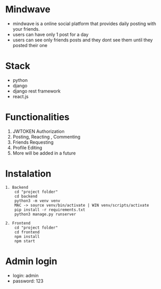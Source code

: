 # Mindwave
- mindwave is a online social platform that provides daily posting with your friends.
- users can have only 1 post for a day
- users can see only friends posts and they dont see them until they posted their one

# Stack
- python
- django
- django rest framework
- react.js

# Functionalities
1. JWTOKEN Authorization
2. Posting, Reacting , Commenting
3. Friends Requesting
4. Profile Editing
5. More will be added in a future

# Instalation
```
1. Backend
	cd "project folder"
	cd backend 
	python3 -m venv venv
	MAC -> source venv/bin/activate | WIN venv/scripts/activate
	pip install -r requirements.txt
	python3 manage.py runserver
	
2. Frontend
	cd "project folder"
	cd frontend
	npm install
	npm start
```
# Admin login
- login: admin
- password: 123
